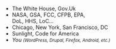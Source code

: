 * The White House, Gov.Uk
* NASA, GSA, FCC, CFPB, EPA, <Br />DoL, HHS, LoC...
* Chicago, New York, San Francisco, DC
* Sunlight, Code for America
* *You* <small>*(WordPress, Drupal, Firefox, Android, etc.)*</small>
